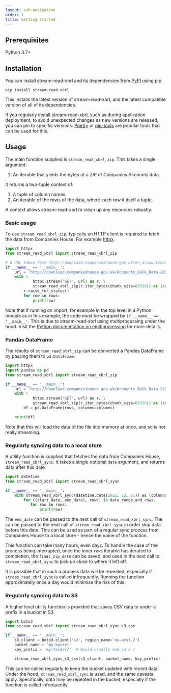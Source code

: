```yaml
---
layout: sub-navigation
order: 1
title: Getting started
---
```


## Prerequisites

Python 3.7+

## Installation

You can install stream-read-xbrl and its dependencies from [PyPI](https://pypi.org/project/stream-read-xbrl/) using pip.

```shell
pip install stream-read-xbrl
```

This installs the latest version of stream-read-xbrl, and the latest compatible version of all of its dependencies.

If you regularly install stream-read-xbrl, such as during application deployment, to avoid unexpected changes as new versions are released, you can pin to specific versions. [Poetry](https://python-poetry.org/) or [pip-tools](https://pip-tools.readthedocs.io/en/latest/) are popular tools that can be used for this.


## Usage

The main function supplied is `stream_read_xbrl_zip`. This takes a single argument:

1. An iterable that yields the bytes of a ZIP of Companies Accounts data.

It returns a two-tuple context of:

1. A tuple of column names.
2. An iterable of the rows of the data, where each row it itself a tuple.

A context allows stream-read-xbrl to clean up any resources robustly.


### Basic usage

To use `stream_read_xbrl_zip`, typically an HTTP client is required to fetch the data from Companies House. For example [httpx](https://www.python-httpx.org/).

```python
import httpx
from stream_read_xbrl import stream_read_xbrl_zip

# A URL taken from http://download.companieshouse.gov.uk/en_accountsdata.html
if __name__ == '__main__':
    url = 'http://download.companieshouse.gov.uk/Accounts_Bulk_Data-2023-03-02.zip'
    with \
            httpx.stream('GET', url) as r, \
            stream_read_xbrl_zip(r.iter_bytes(chunk_size=65536)) as (columns, rows):
        r.raise_for_status()
        for row in rows:
            print(row)
```
Note that if running on import, for example in the top level in a Python module as in this example, the code must be wrapped by `if __name__ == '__main__'`. This is due to stream-read-xbrl using multiprocessing under the hood. Visit the [Python documentation on multiprocessing](https://docs.python.org/3/library/multiprocessing.html) for more details.


### Pandas DataFrame

The results of `stream_read_xbrl_zip` can be converted a Pandas DataFrame by passing them to `pd.DataFrame`.

```python
import httpx
import pandas as pd
from stream_read_xbrl import stream_read_xbrl_zip

if __name__ == '__main__':
    url = 'http://download.companieshouse.gov.uk/Accounts_Bulk_Data-2023-03-02.zip'
    with \
            httpx.stream('GET', url) as r, \
            stream_read_xbrl_zip(r.iter_bytes(chunk_size=65536)) as (columns, rows):
        df = pd.DataFrame(rows, columns=columns)

    print(df)
```

Note that this will load the data of the file into memory at once, and so is not really streaming.


### Regularly syncing data to a local store

A utility function is supplied that fetches the data from Companies House, `stream_read_xbrl_sync`. It takes a single optional `date` argument, and returns data after this date.

```python
import datetime
from stream_read_xbrl import stream_read_xbrl_sync

if __name__ == '__main__':
    with stream_read_xbrl_sync(datetime.date(2022, 12, 31)) as (columns, date_range_and_rows):
        for ((start_date, end_date), rows) in date_range_and_rows
           for row in rows:
               print(row)
```

The `end_date` can be passed to the next call of `stream_read_xbrl_sync`. The can be passed to the next call of `stream_read_xbrl_sync` in order skip data before this date. This can be used as part of a regular sync process from Companies House to a local store - hence the name of the function.

This function can take many hours, even days. To handle the case of the process being interrupted, once the inner `rows` iterable has iterated to completion, the `final_zip_date` can be saved, and used in the next call to `stream_read_xbrl_sync` to pick up close to where it left off.

It is possible that in such a process data will be repeated, especially if `stream_read_xbrl_sync` is called infrequently. Running the function approximately once a day would minimise the risk of this.


### Regularly syncing data to S3

A higher level utility function is provided that saves CSV data to under a prefix in a bucket in S3.

```python
import boto3
from stream_read_xbrl import stream_read_xbrl_sync_s3_csv

if __name__ == '__main__':
    s3_client = boto3.client('s3', region_name='eu-west-2')
    bucket_name = 'my-bucket'
    key_prefix = 'my-folder/'  # Would usually end in a /

    stream_read_xbrl_sync_s3_csv(s3_client, bucket_name, key_prefix)
```

This can be called regularly to keep the bucket updated with recent data. Under the hood, `stream_read_xbrl_sync` is used, and the same caveats apply. Specifically, data may be repeated in the bucket, especially if the function is called infrequently.
